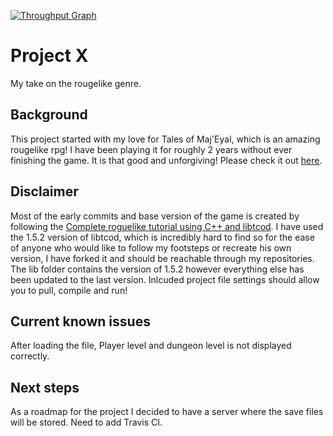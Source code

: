[![Throughput Graph](https://graphs.waffle.io/b34s7m0d3/Project-X/throughput.svg)](https://waffle.io/b34s7m0d3/Project-X/metrics)

# Project X
My take on the rougelike genre.

## Background
This project started with my love for Tales of Maj'Eyal, which is an amazing rougelike rpg! I have been playing it for roughly 2 years without ever finishing the game. It is that good and unforgiving! Please check it out [here](http://te4.org/).

## Disclaimer
Most of the early commits and base version of the game is created by following the [Complete roguelike tutorial using C++ and libtcod](http://www.roguebasin.com/index.php?title=Complete_roguelike_tutorial_using_C%2B%2B_and_libtcod_-_part_1:_setting_up). I have used the 1.5.2 version of libtcod, which is incredibly hard to find so for the ease of anyone who would like to follow my footsteps or recreate his own version, I have forked it and should be reachable through my repositories. The lib folder contains the version of 1.5.2 however everything else has been updated to the last version. Inlcuded project file settings should allow you to pull, compile and run!

## Current known issues
After loading the file, Player level and dungeon level is not displayed correctly.

## Next steps
As a roadmap for the project I decided to have a server where the save files will be stored.
Need to add Travis CI.
